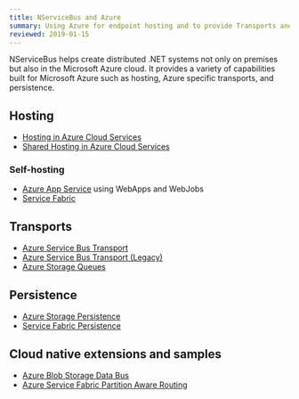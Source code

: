 ```yaml
---
title: NServiceBus and Azure
summary: Using Azure for endpoint hosting and to provide Transports and Persistence
reviewed: 2019-01-15
---
```


NServiceBus helps create distributed .NET systems not only on premises but also in the Microsoft Azure cloud. It provides a variety of capabilities built for Microsoft Azure such as hosting, Azure specific transports, and persistence.


## Hosting

 * [Hosting in Azure Cloud Services](/nservicebus/hosting/cloud-services-host/)
 * [Shared Hosting in Azure Cloud Services](/samples/azure/shared-host/)


### Self-hosting

 * [Azure App Service](/samples/showcase/cloud-azure/) using WebApps and WebJobs
 * [Service Fabric](/nservicebus/hosting/service-fabric-hosting/)


## Transports

 * [Azure Service Bus Transport](/transports/azure-service-bus/)
 * [Azure Service Bus Transport (Legacy)](/transports/azure-service-bus/legacy/)
 * [Azure Storage Queues](/transports/azure-storage-queues/)


## Persistence

 * [Azure Storage Persistence](/persistence/azure-storage/)
 * [Service Fabric Persistence](/persistence/service-fabric/)


## Cloud native extensions and samples

 * [Azure Blob Storage Data Bus](/samples/azure/blob-storage-databus/)
 * [Azure Service Fabric Partition Aware Routing](/samples/azure/azure-service-fabric-routing/)